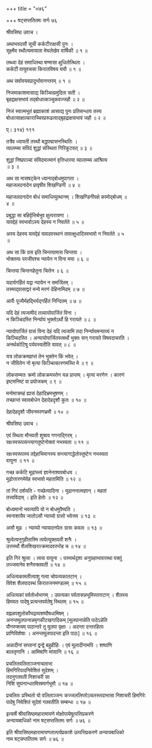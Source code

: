 +++
title = "०७६"

+++
षट्सप्ततितमः सर्गः ७६   
  
श्रीवसिष्ठ उवाच ।  
  
अथाभवदसौ सूची कर्कटीराक्षसी पुनः ।  
सूक्ष्मैव स्थौल्यमायाता मेघलेखेव वार्षिकी ॥ १ ॥  
  
लब्ध्वा देहं समाधिस्था षण्मासा क्षुधितोत्थिता ।  
कर्कटी वायुवचसा किरातविषय ययौ ॥ १ ॥  
  
अथ सर्वावयवप्रादुर्भावानन्तरम् ॥ १ ॥  
  
निजमाकाशमासाद्य किञ्चित्प्रमुदिता सती ।  
बृहद्राक्षसभावं तद्बोधात्कञ्चुकवज्जहौ ॥ २ ॥  
  
निजं स्वात्मभूतं ब्रह्माकाशं आसाद्य पुनः प्रतिसन्धाय तस्य   
बोधात्साक्षात्काराच्चिरप्ररूढत्वाद्बृहद्राक्षसभावं जहौ ॥ २ ॥  
  
प्। ३१४) १९१  
  
तत्रैव ध्यायती तस्थौ बद्धपद्मासनस्थितिः ।  
व्यालम्ब्य संविदं शुद्धां संस्थिता गिरिकूटवत् ॥ ३ ॥  
  
शुद्धां निष्प्रपञ्चां संविदमात्मानं वृत्तिधारया व्यालाम्ब्य आश्रित्य   
॥ ३ ॥  
  
अथ सा मासषट्केन ध्यानाद्बोधमुपागता ।  
महाजलदनादेन प्रावृषीव शिखण्डिनी ॥ ४ ॥  
  
महाजलदनादेन बोधं समाधिव्युत्थानम् । शिखण्डिनीपक्षे कामोद्बोधम् ॥   
४ ॥  
  
प्रबुद्धा सा बहिर्वृत्तिर्बभूव क्षुत्परायणा ।  
यावद्देहं स्वभावोऽस्य देहस्य न निवर्तते ॥ ५ ॥  
  
अस्य देहस्य यावद्देहं यावदवस्थानं तावत्क्षुधादिस्वभावो न निवर्तते ॥ ५   
॥  
  
अथ सा किं ग्रस इति चिन्तयामास चिन्तया ।  
भोक्तव्यः परजीवश्च न्यायेन न विना मया ॥ ६ ॥  
  
चिन्तया चिन्तनहेतुना चित्तेन ॥ ६ ॥  
  
यदार्यगर्हितं यद्वा न्यायेन न समर्जितम् ।  
तस्माद्ग्रासाद्वरं मन्ये मरणं देहिनामिदम् ॥ ७ ॥  
  
आर्यैः पूज्यैर्महद्भिर्यद्गर्हितं निन्दितम् ॥ ७ ॥  
  
यदि देहं त्यजामीदं तन्न्यायोपार्जितं विना ।  
न किञ्चिदस्ति निर्न्यायं भुक्तोऽर्थो हि गरायते ॥ ८ ॥  
  
न्यायोपार्जितं ग्रासं विना देहं यदि त्यजामि तदा निर्न्यायमन्याय्यं न   
किञ्चिदस्ति । अन्यायोपार्जितस्त्वर्थो भुक्तः सन् गरायते विषवदाचरति ।   
अनर्थकोटिषु पर्यवस्यतीति यावत् ॥ ८ ॥  
  
यत्र लोकक्रमप्राप्तं तेन भुक्तेन किं भवेत् ।  
न जीवितेन नो मृत्या किञ्चित्कारणमस्ति मे ॥ ९ ॥  
  
लोकसम्मतः क्रमो लोकक्रमस्तेन यन्न प्राप्तम् । मृत्या मरणेन । कारणं   
इष्टमनिष्टं वा प्रयोजकम् ॥ ९ ॥  
  
मनोमात्रमहं ह्यासं देहादिभ्रमभूषणम् ।  
तच्छान्तं स्वावबोधेन देहादेहदृशौ कुतः ॥ १० ॥  
  
देहादेहदृशौ जीवनमरणभ्रमौ ॥ १० ॥  
  
श्रीवसिष्ठ उवाच ।  
  
एवं स्थिता मौनवती शुश्राव गगनाद्गिरम् ।  
रक्षःस्वरूपसन्त्यागतुष्टेनोक्तां नभस्वता ॥ ११ ॥  
  
रक्षःस्वरूपस्य तद्देहाभिमानस्य सन्त्यागाद्धेतोस्तुष्टेन नभस्वता   
वायुना ॥ ११ ॥  
  
गच्छ कर्कटि मूढांस्त्वं ज्ञानेनाश्ववबोधय ।  
मूढोत्तारणमेवेह स्वभावो महतामिति ॥ १२ ॥  
  
तां गिरं दर्शयति - गच्छेत्यादिना । मूढाननात्मज्ञान् । महतां   
तत्त्वविदाम् । इति हेतोः ॥ १२ ॥  
  
बोध्यमानो भवत्यापि यो न बोधमुपैष्यति ।  
स्वनाशायैव जातोऽसौ न्याय्यो ग्रासो भवेत्तव ॥ १३ ॥  
  
असौ मूढः । न्याय्यो न्यायादनपेतः ग्रासः कवलः ॥ १३ ॥  
  
श्रुत्वेत्यनुगृहीतास्मि त्वयेत्युक्तवती शनैः ।  
उत्तस्थौ शैलशिखरात्क्रमादवरुरोह च ॥ १४ ॥  
  
इति गिरं श्रुत्वा । त्वया वायुना । परमार्थदृशा अनुग्रहाभावात्तथा वक्तुं   
लज्जमानेव शनैरुक्तवती ॥ १४ ॥  
  
अधित्यकामतीत्याशु गत्वा चोपत्यकातटान् ।  
विवेश शैलपादस्थं किरातजनमण्डलम् ॥ १५ ॥  
  
अधित्यकां पर्वतोर्ध्वभागम् । उपत्यका पर्वतासन्नभूमिस्तत्तटान् । शैलस्य   
हिमवतः पादेषु प्रत्यन्तपर्वतेषु स्थितम् ॥ १५ ॥  
  
वह्नन्नपशुलोकौघद्रव्यशष्पौषधामिषम् ।  
अनन्तमूलपानान्नमृगकीटखगादिकम् [मूलपानान्नेति पाठेऽन्नेति   
पौनरुक्त्यम् पाठान्तरे तु मूलपा वृक्षाः । अदन्ता दन्तरहिताः   
प्राणिविशेषाः । अनन्तमूलपादन्ता इति पाठः] ॥ १६ ॥  
  
अन्नादीनां सप्तानां द्वन्द्वे बहुव्रीहिः । एवं मूलादीनामपि । शष्पाणि   
बालतृणानि । आमिषाणि मांसानि ॥ १६ ॥  
  
प्रचलितवलिताञ्जनाचलाभा  
हिमगिरिपादनिवेशितं सुदेशम् ।  
तदनुगतवती निशाचरी सा   
निशि सुघनान्धतमिस्रमार्गभूमौ ॥ १७ ॥  
  
प्रचलितः प्रस्थितो यो वलिताञ्जनः कज्जललिप्तोऽचलस्तदाभासा निशाचरी हिमगिरेः   
पादेषु निवेशितं सुदेशं गतवतीति सम्बन्धः ॥ १७ ॥  
  
इत्यार्षे श्रीवासिष्ठमहारामायणे मोक्षोपायेषूत्पत्तिप्रकरणे   
अन्यायबाधिको नाम षट्सप्ततितमः सर्गः ॥ ७६ ॥  
  
इति श्रीवासिष्ठमहारामायणतात्पर्यप्रकाशे उत्पत्तिप्रकरणे अन्यायबाधिको   
नाम षट्सप्ततितमः सर्गः ॥ ७६ ॥  
  
  